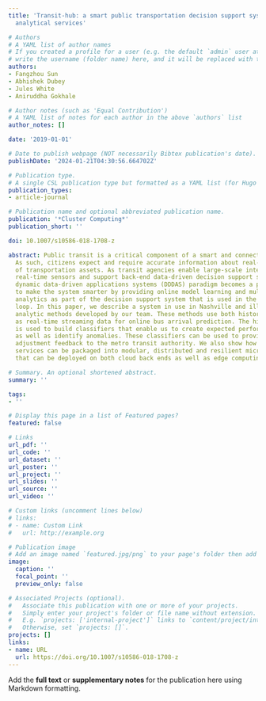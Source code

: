 ```yaml
---
title: 'Transit-hub: a smart public transportation decision support system with multi-timescale
  analytical services'

# Authors
# A YAML list of author names
# If you created a profile for a user (e.g. the default `admin` user at `content/authors/admin/`), 
# write the username (folder name) here, and it will be replaced with their full name and linked to their profile.
authors:
- Fangzhou Sun
- Abhishek Dubey
- Jules White
- Aniruddha Gokhale

# Author notes (such as 'Equal Contribution')
# A YAML list of notes for each author in the above `authors` list
author_notes: []

date: '2019-01-01'

# Date to publish webpage (NOT necessarily Bibtex publication's date).
publishDate: '2024-01-21T04:30:56.664702Z'

# Publication type.
# A single CSL publication type but formatted as a YAML list (for Hugo requirements).
publication_types:
- article-journal

# Publication name and optional abbreviated publication name.
publication: '*Cluster Computing*'
publication_short: ''

doi: 10.1007/s10586-018-1708-z

abstract: Public transit is a critical component of a smart and connected community.
  As such, citizens expect and require accurate information about real-time arrival/departures
  of transportation assets. As transit agencies enable large-scale integration of
  real-time sensors and support back-end data-driven decision support systems, the
  dynamic data-driven applications systems (DDDAS) paradigm becomes a promising approach
  to make the system smarter by providing online model learning and multi-time scale
  analytics as part of the decision support system that is used in the DDDAS feedback
  loop. In this paper, we describe a system in use in Nashville and illustrate the
  analytic methods developed by our team. These methods use both historical as well
  as real-time streaming data for online bus arrival prediction. The historical data
  is used to build classifiers that enable us to create expected performance models
  as well as identify anomalies. These classifiers can be used to provide schedule
  adjustment feedback to the metro transit authority. We also show how these analytics
  services can be packaged into modular, distributed and resilient micro-services
  that can be deployed on both cloud back ends as well as edge computing resources.

# Summary. An optional shortened abstract.
summary: ''

tags:
- ''

# Display this page in a list of Featured pages?
featured: false

# Links
url_pdf: ''
url_code: ''
url_dataset: ''
url_poster: ''
url_project: ''
url_slides: ''
url_source: ''
url_video: ''

# Custom links (uncomment lines below)
# links:
# - name: Custom Link
#   url: http://example.org

# Publication image
# Add an image named `featured.jpg/png` to your page's folder then add a caption below.
image:
  caption: ''
  focal_point: ''
  preview_only: false

# Associated Projects (optional).
#   Associate this publication with one or more of your projects.
#   Simply enter your project's folder or file name without extension.
#   E.g. `projects: ['internal-project']` links to `content/project/internal-project/index.md`.
#   Otherwise, set `projects: []`.
projects: []
links:
- name: URL
  url: https://doi.org/10.1007/s10586-018-1708-z
---
```


Add the **full text** or **supplementary notes** for the publication here using Markdown formatting.
